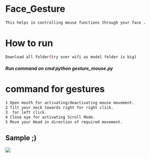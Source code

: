 # Face_Gesture
```bash
This helps in controlling mouse functions through your face .
```
# How to run
```bash
Download all folder(try over wifi as model folder is big)
```
##### Run command on cmd  python gesture_mouse.py


# command for gestures
```bash
1 Open mouth for activating/deactivating mouse movement.
2 Tilt your neck towards right for right click.
3  for left click.
4 Close eye for activating Scroll Mode.
5 Move your Head in direction of required movement.
```
## Sample ;)
<img src="Sample/example.gif">





